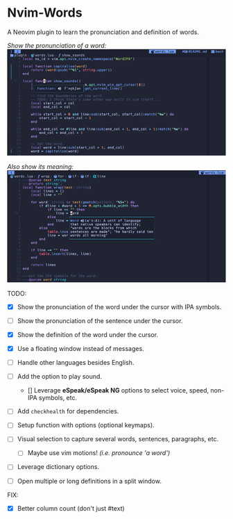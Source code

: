 # Nvim-Words

A Neovim plugin to learn the pronunciation and definition of words.

_Show the pronunciation of a word:_
![nvim-words screenshot](assets/nvim-words-screenshot.png)

_Also show its meaning:_
![nvim-words screenshot](assets/nvim-words-definition-screenshot.png)

TODO:

- [x] Show the pronunciation of the word under the cursor with IPA symbols.
- [ ] Show the pronunciation of the sentence under the cursor.
- [x] Show the definition of the word under the cursor.
- [x] Use a floating window instead of messages.
- [ ] Handle other languages besides English.
- [ ] Add the option to play sound.
    - [] Leverage **eSpeak/eSpeak NG** options to select voice, speed, non-IPA symbols, etc.
- [ ] Add `checkhealth` for dependencies.
- [ ] Setup function with options (optional keymaps).
- [ ] Visual selection to capture several words, sentences, paragraphs, etc.
    - [ ] Maybe use vim motions! _(i.e. pronounce 'a word')_
- [ ] Leverage dictionary options.
- [ ] Open multiple or long definitions in a split window.


FIX:

- [x] Better column count (don't just #text)
